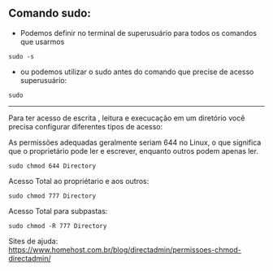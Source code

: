 ## Comando sudo:

- Podemos definir no terminal de superusuário para todos os comandos que usarmos
~~~
sudo -s
~~~

- ou podemos utilizar o sudo antes do comando que precise de acesso superusuário:
~~~
sudo 
~~~
---


Para ter acesso de escrita , leitura e execucação em um diretório você precisa configurar diferentes tipos de acesso:

As permissões adequadas geralmente seriam 644 no Linux, o que significa que o proprietário pode ler e escrever, enquanto outros podem apenas ler.
~~~
sudo chmod 644 Directory 
~~~

Acesso Total ao propriétario e aos outros:
~~~
sudo chmod 777 Directory
~~~

Acesso Total para subpastas:
~~~
sudo chmod -R 777 Directory
~~~

Sites de ajuda:
https://www.homehost.com.br/blog/directadmin/permissoes-chmod-directadmin/


